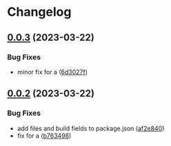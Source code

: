 # Changelog

## [0.0.3](https://github.com/ma-efremoff/my-test-repo/compare/a-v0.0.2...a-v0.0.3) (2023-03-22)


### Bug Fixes

* minor fix for a ([6d3027f](https://github.com/ma-efremoff/my-test-repo/commit/6d3027fbcdc8905a06be7f4d28342b88abc0946a))

## [0.0.2](https://github.com/ma-efremoff/my-test-repo/compare/a-v0.0.1...a-v0.0.2) (2023-03-22)


### Bug Fixes

* add files and build fields to package.json ([af2e840](https://github.com/ma-efremoff/my-test-repo/commit/af2e8405ab8637990d8a744a2a724ad8e4ba4516))
* fix for a ([b763498](https://github.com/ma-efremoff/my-test-repo/commit/b7634985a37c522513e845aee4259b8d27468b35))
